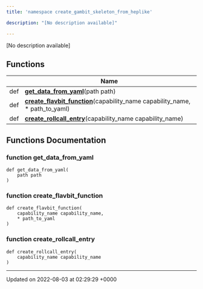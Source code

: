 ```yaml
---
title: 'namespace create_gambit_skeleton_from_heplike'

description: "[No description available]"

---
```







[No description available]

## Functions

|                | Name           |
| -------------- | -------------- |
| def | **[get_data_from_yaml](/documentation/code/gambit_sphinx/namespaces/namespacecreate__gambit__skeleton__from__heplike/#function-get-data-from-yaml)**(path path) |
| def | **[create_flavbit_function](/documentation/code/gambit_sphinx/namespaces/namespacecreate__gambit__skeleton__from__heplike/#function-create-flavbit-function)**(capability_name capability_name, * path_to_yaml) |
| def | **[create_rollcall_entry](/documentation/code/gambit_sphinx/namespaces/namespacecreate__gambit__skeleton__from__heplike/#function-create-rollcall-entry)**(capability_name capability_name) |


## Functions Documentation

### function get_data_from_yaml

```
def get_data_from_yaml(
    path path
)
```


### function create_flavbit_function

```
def create_flavbit_function(
    capability_name capability_name,
    * path_to_yaml
)
```


### function create_rollcall_entry

```
def create_rollcall_entry(
    capability_name capability_name
)
```






-------------------------------

Updated on 2022-08-03 at 02:29:29 +0000